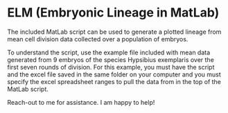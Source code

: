 # ELM (Embryonic Lineage in MatLab)
The included MatLab script can be used to generate a plotted lineage from mean cell division data collected over a population of embryos.

To understand the script, use the example file included with mean data generated from 9 embryos of the species Hypsibius exemplaris over the first seven rounds of division.
For this example, you must have the script and the excel file saved in the same folder on your computer and you must specify the excel spreadsheet ranges to pull the data from in the top of the MatLab script.

Reach-out to me for assistance. I am happy to help!
